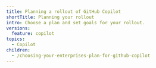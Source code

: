 ```yaml
---
title: Planning a rollout of GitHub Copilot
shortTitle: Planning your rollout
intro: Choose a plan and set goals for your rollout.
versions:
  feature: copilot
topics:
  - Copilot
children:
  - /choosing-your-enterprises-plan-for-github-copilot
---
```


